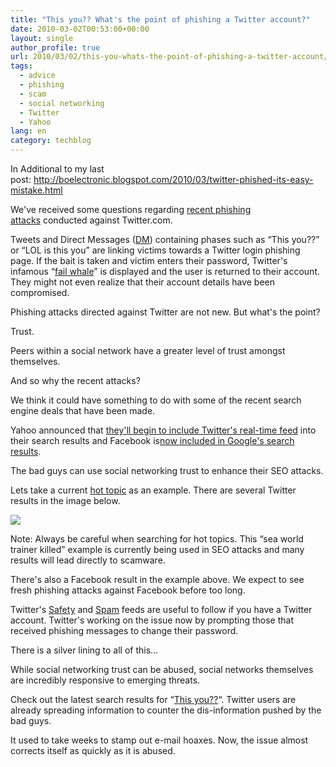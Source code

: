 ```yaml
---
title: "This you?? What's the point of phishing a Twitter account?"
date: 2010-03-02T00:53:00+00:00
layout: single
author_profile: true
url: 2010/03/02/this-you-whats-the-point-of-phishing-a-twitter-account/
tags:
  - advice
  - phishing
  - scam
  - social networking
  - Twitter
  - Yahoo
lang: en
category: techblog
---
```

In Additional to my last post: <http://boelectronic.blogspot.com/2010/03/twitter-phished-its-easy-mistake.html>

We've received some questions regarding [recent phishing attacks](http://twitter.com/safety/status/9594038576) conducted against Twitter.com.

Tweets and Direct Messages ([DM](http://help.twitter.com/forums/10711-getting-started/entries/14606-what-is-a-direct-message-dm)) containing phases such as “This you??” or “LOL is this you” are linking victims towards a Twitter login phishing page. If the bait is taken and victim enters their password, Twitter's infamous “[fail whale](http://failwhale.com/)” is displayed and the user is returned to their account. They might not even realize that their account details have been compromised.

Phishing attacks directed against Twitter are not new. But what's the point?

Trust.

Peers within a social network have a greater level of trust amongst themselves.

And so why the recent attacks?

We think it could have something to do with some of the recent search engine deals that have been made.

Yahoo announced that [they'll begin to include Twitter's real-time feed](http://ycorpblog.com/2010/02/23/yahootwitter/) into their search results and Facebook is[now included in Google's search results](http://www.allfacebook.com/2010/02/facebook-pages-now-part-of-googles-real-time-results/).

The bad guys can use social networking trust to enhance their SEO attacks.

Lets take a current [hot topic](http://www.google.com/trends) as an example. There are several Twitter results in the image below.

[![](http://2.bp.blogspot.com/_vaUVXcmC3OI/S4xZyXW6YbI/AAAAAAAABEU/yfayq5XYhqE/s640/lastest.google.results.seaworld.png)](http://2.bp.blogspot.com/_vaUVXcmC3OI/S4xZyXW6YbI/AAAAAAAABEU/yfayq5XYhqE/s1600-h/lastest.google.results.seaworld.png)

Note: Always be careful when searching for hot topics. This “sea world trainer killed” example is currently being used in SEO attacks and many results will lead directly to scamware.

There's also a Facebook result in the example above. We expect to see fresh phishing attacks against Facebook before too long.

Twitter's [Safety](http://twitter.com/safety) and [Spam](http://twitter.com/spam) feeds are useful to follow if you have a Twitter account. Twitter's working on the issue now by prompting those that received phishing messages to change their password.

There is a silver lining to all of this…

While social networking trust can be abused, social networks themselves are incredibly responsive to emerging threats.

Check out the latest search results for “[This you??](http://www.google.com/search?hl=en&tbo=1&gl=us&tbs=rltm%3A1&q=%22This+you%3F%3F%22&btnG=Search&aq=f&aqi=g-c3g1&aql=&oq=)“. Twitter users are already spreading information to counter the dis-information pushed by the bad guys.

It used to take weeks to stamp out e-mail hoaxes. Now, the issue almost corrects itself as quickly as it is abused.
